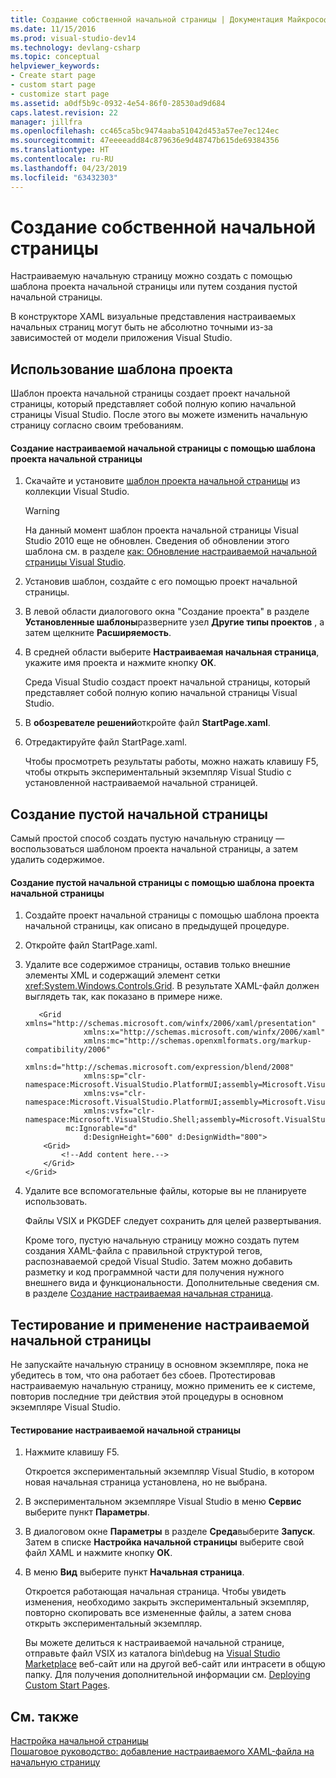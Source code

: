 ```yaml
---
title: Создание собственной начальной страницы | Документация Майкрософт
ms.date: 11/15/2016
ms.prod: visual-studio-dev14
ms.technology: devlang-csharp
ms.topic: conceptual
helpviewer_keywords:
- Create start page
- custom start page
- customize start page
ms.assetid: a0df5b9c-0932-4e54-86f0-28530ad9d684
caps.latest.revision: 22
manager: jillfra
ms.openlocfilehash: cc465ca5bc9474aaba51042d453a57ee7ec124ec
ms.sourcegitcommit: 47eeeeadd84c879636e9d48747b615de69384356
ms.translationtype: HT
ms.contentlocale: ru-RU
ms.lasthandoff: 04/23/2019
ms.locfileid: "63432303"
---
```

# <a name="creating-your-own-start-page"></a>Создание собственной начальной страницы
Настраиваемую начальную страницу можно создать с помощью шаблона проекта начальной страницы или путем создания пустой начальной страницы.  
  
 В конструкторе XAML визуальные представления настраиваемых начальных страниц могут быть не абсолютно точными из-за зависимостей от модели приложения Visual Studio.  
  
## <a name="using-the-project-template"></a>Использование шаблона проекта  
 Шаблон проекта начальной страницы создает проект начальной страницы, который представляет собой полную копию начальной страницы Visual Studio. После этого вы можете изменить начальную страницу согласно своим требованиям.  
  
#### <a name="to-create-a-custom-start-page-by-using-the-start-page-project-template"></a>Создание настраиваемой начальной страницы с помощью шаблона проекта начальной страницы  
  
1. Скачайте и установите [шаблон проекта начальной страницы](http://go.microsoft.com/fwlink/?LinkId=186204) из коллекции Visual Studio.  
  
    > [!WARNING]
    > На данный момент шаблон проекта начальной страницы Visual Studio 2010 еще не обновлен. Сведения об обновлении этого шаблона см. в разделе [как: Обновление настраиваемой начальной страницы Visual Studio](../misc/how-to-upgrade-a-visual-studio-custom-start-page.md).  
  
2. Установив шаблон, создайте с его помощью проект начальной страницы.  
  
3. В левой области диалогового окна "Создание проекта" в разделе **Установленные шаблоны**разверните узел **Другие типы проектов** , а затем щелкните **Расширяемость**.  
  
4. В средней области выберите **Настраиваемая начальная страница**, укажите имя проекта и нажмите кнопку **ОК**.  
  
     Среда Visual Studio создаст проект начальной страницы, который представляет собой полную копию начальной страницы Visual Studio.  
  
5. В **обозревателе решений**откройте файл **StartPage.xaml**.  
  
6. Отредактируйте файл StartPage.xaml.  
  
     Чтобы просмотреть результаты работы, можно нажать клавишу F5, чтобы открыть экспериментальный экземпляр Visual Studio с установленной настраиваемой начальной страницей.  
  
## <a name="creating-a-blank-start-page"></a>Создание пустой начальной страницы  
 Самый простой способ создать пустую начальную страницу — воспользоваться шаблоном проекта начальной страницы, а затем удалить содержимое.  
  
#### <a name="to-create-a-blank-start-page-by-using-the-start-page-project-template"></a>Создание пустой начальной страницы с помощью шаблона проекта начальной страницы  
  
1. Создайте проект начальной страницы с помощью шаблона проекта начальной страницы, как описано в предыдущей процедуре.  
  
2. Откройте файл StartPage.xaml.  
  
3. Удалите все содержимое страницы, оставив только внешние элементы XML и содержащий элемент сетки <xref:System.Windows.Controls.Grid>. В результате XAML-файл должен выглядеть так, как показано в примере ниже.  
  
   ```xaml
      <Grid xmlns="http://schemas.microsoft.com/winfx/2006/xaml/presentation"
                xmlns:x="http://schemas.microsoft.com/winfx/2006/xaml"
                xmlns:mc="http://schemas.openxmlformats.org/markup-compatibility/2006" 
                xmlns:d="http://schemas.microsoft.com/expression/blend/2008" 
                xmlns:sp="clr-namespace:Microsoft.VisualStudio.PlatformUI;assembly=Microsoft.VisualStudio.Shell.StartPage"
                xmlns:vs="clr-namespace:Microsoft.VisualStudio.PlatformUI;assembly=Microsoft.VisualStudio.Shell.10.0"
                xmlns:vsfx="clr-namespace:Microsoft.VisualStudio.Shell;assembly=Microsoft.VisualStudio.Shell.10.0"
            mc:Ignorable="d" 
                d:DesignHeight="600" d:DesignWidth="800">
       <Grid>
           <!--Add content here.-->
       </Grid>
   </Grid>
   ```
      
4. Удалите все вспомогательные файлы, которые вы не планируете использовать.  
  
    Файлы VSIX и PKGDEF следует сохранить для целей развертывания.  
  
   Кроме того, пустую начальную страницу можно создать путем создания XAML-файла с правильной структурой тегов, распознаваемой средой Visual Studio. Затем можно добавить разметку и код программной части для получения нужного внешнего вида и функциональности. Дополнительные сведения см. в разделе [Создание настраиваемая начальная страница](../extensibility/creating-a-custom-start-page.md).  
  
## <a name="testing-and-applying-the-custom-start-page"></a>Тестирование и применение настраиваемой начальной страницы  
 Не запускайте начальную страницу в основном экземпляре, пока не убедитесь в том, что она работает без сбоев. Протестировав настраиваемую начальную страницу, можно применить ее к системе, повторив последние три действия этой процедуры в основном экземпляре Visual Studio.  
  
#### <a name="to-test-a-custom-start-page"></a>Тестирование настраиваемой начальной страницы  
  
1. Нажмите клавишу F5.  
  
    Откроется экспериментальный экземпляр Visual Studio, в котором новая начальная страница установлена, но не выбрана.  
  
2. В экспериментальном экземпляре Visual Studio в меню **Сервис** выберите пункт **Параметры**.  
  
3. В диалоговом окне **Параметры** в разделе **Среда**выберите **Запуск**. Затем в списке **Настройка начальной страницы** выберите свой файл XAML и нажмите кнопку **ОК**.  
  
4. В меню **Вид** выберите пункт **Начальная страница**.  
  
    Откроется работающая начальная страница. Чтобы увидеть изменения, необходимо закрыть экспериментальный экземпляр, повторно скопировать все измененные файлы, а затем снова открыть экспериментальный экземпляр.  
  
   Вы можете делиться к настраиваемой начальной странице, отправьте файл VSIX из каталога bin\debug на [Visual Studio Marketplace](https://marketplace.visualstudio.com/) веб-сайт или на другой веб-сайт или интрасети в общую папку. Для получения дополнительной информации см. [Deploying Custom Start Pages](../extensibility/deploying-custom-start-pages.md).  
  
## <a name="see-also"></a>См. также  
 [Настройка начальной страницы](../ide/customizing-the-start-page-for-visual-studio.md)   
 [Пошаговое руководство: добавление настраиваемого XAML-файла на начальную страницу](../extensibility/walkthrough-adding-custom-xaml-to-the-start-page.md)